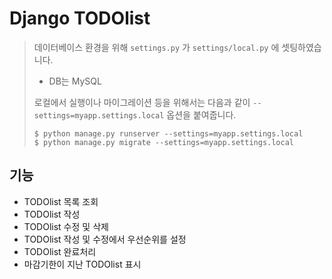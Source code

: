 # Django TODOlist



> 데이터베이스 환경을 위해 `settings.py` 가 `settings/local.py` 에 셋팅하였습니다.
>
> - DB는 MySQL
>
> 로컬에서 실행이나 마이그레이션 등을 위해서는 다음과 같이 `--settings=myapp.settings.local` 옵션을 붙여줍니다.
>
> ```shell
> $ python manage.py runserver --settings=myapp.settings.local
> $ python manage.py migrate --settings=myapp.settings.local
> ```



## 기능

- TODOlist 목록 조회
- TODOlist 작성
- TODOlist 수정 및 삭제
- TODOlist 작성 및 수정에서 우선순위를 설정
- TODOlist 완료처리
- 마감기한이 지난 TODOlist 표시